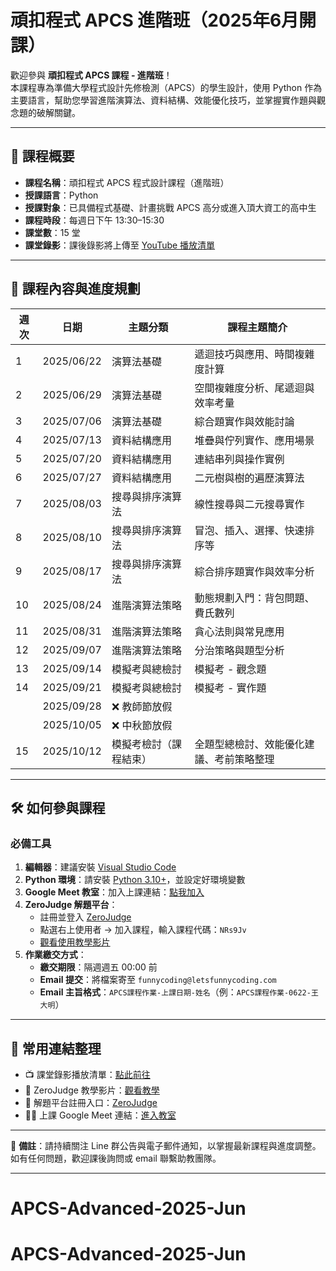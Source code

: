 # 頑扣程式 APCS 進階班（2025年6月開課）

歡迎參與 **頑扣程式 APCS 課程 - 進階班**！  
本課程專為準備大學程式設計先修檢測（APCS）的學生設計，使用 Python 作為主要語言，幫助您學習進階演算法、資料結構、效能優化技巧，並掌握實作題與觀念題的破解關鍵。

---

## 📘 課程概要

- **課程名稱**：頑扣程式 APCS 程式設計課程（進階班）  
- **授課語言**：Python  
- **授課對象**：已具備程式基礎、計畫挑戰 APCS 高分或進入頂大資工的高中生  
- **課程時段**：每週日下午 13:30–15:30  
- **課堂數**：15 堂  
- **課堂錄影**：課後錄影將上傳至 [YouTube 播放清單](https://www.youtube.com/playlist?list=PLdvY4QzZf7AlFMZIdgtbnmDTgh2WNZVz2)

---

## 🧭 課程內容與進度規劃

| 週次 | 日期       | 主題分類             | 課程主題簡介                                      |
|------|------------|----------------------|---------------------------------------------------|
| 1    | 2025/06/22 | 演算法基礎        | 遞迴技巧與應用、時間複雜度計算                  |
| 2    | 2025/06/29 | 演算法基礎        | 空間複雜度分析、尾遞迴與效率考量                |
| 3    | 2025/07/06 | 演算法基礎        | 綜合題實作與效能討論                              |
| 4    | 2025/07/13 | 資料結構應用          | 堆疊與佇列實作、應用場景                          |
| 5    | 2025/07/20 | 資料結構應用          | 連結串列與操作實例                                |
| 6    | 2025/07/27 | 資料結構應用          | 二元樹與樹的遍歷演算法                            |
| 7    | 2025/08/03 | 搜尋與排序演算法      | 線性搜尋與二元搜尋實作                            |
| 8    | 2025/08/10 | 搜尋與排序演算法      | 冒泡、插入、選擇、快速排序等                      |
| 9    | 2025/08/17 | 搜尋與排序演算法      | 綜合排序題實作與效率分析                          |
| 10   | 2025/08/24 | 進階演算法策略        | 動態規劃入門：背包問題、費氏數列                  |
| 11   | 2025/08/31 | 進階演算法策略        | 貪心法則與常見應用                                |
| 12   | 2025/09/07 | 進階演算法策略        | 分治策略與題型分析                                |
| 13   | 2025/09/14 | 模擬考與總檢討        | 模擬考 - 觀念題                             |
| 14   | 2025/09/21 | 模擬考與總檢討        | 模擬考 - 實作題                             |
|      | 2025/09/28 | ❌ 教師節放假          |                                                   |
|      | 2025/10/05 | ❌ 中秋節放假          |                                                   |
| 15   | 2025/10/12 | 模擬考檢討（課程結束）| 全題型總檢討、效能優化建議、考前策略整理          |

---

## 🛠️ 如何參與課程

### 必備工具

1. **編輯器**：建議安裝 [Visual Studio Code](https://code.visualstudio.com/)  
2. **Python 環境**：請安裝 [Python 3.10+](https://www.python.org/downloads/)，並設定好環境變數  
3. **Google Meet 教室**：加入上課連結：[點我加入](https://meet.google.com/nri-homu-psz)  
4. **ZeroJudge 解題平台**：  
   - 註冊並登入 [ZeroJudge](https://zerojudge.tw)  
   - 點選右上使用者 → 加入課程，輸入課程代碼：`NRs9Jv`  
   - [觀看使用教學影片](https://youtu.be/ID5brYr5fvQ)  
5. **作業繳交方式**：  
   - **繳交期限**：隔週週五 00:00 前  
   - **Email 提交**：將檔案寄至 `funnycoding@letsfunnycoding.com`  
   - **Email 主旨格式**：`APCS課程作業-上課日期-姓名`（例：`APCS課程作業-0622-王大明`）

---

## 🔗 常用連結整理

- 📺 課堂錄影播放清單：[點此前往](https://www.youtube.com/playlist?list=PLdvY4QzZf7AlFMZIdgtbnmDTgh2WNZVz2)  
- 🎥 ZeroJudge 教學影片：[觀看教學](https://youtu.be/ID5brYr5fvQ)  
- 🧠 解題平台註冊入口：[ZeroJudge](https://zerojudge.tw)  
- 🧑‍🏫 上課 Google Meet 連結：[進入教室](https://meet.google.com/nri-homu-psz)

---

📣 **備註**：請持續關注 Line 群公告與電子郵件通知，以掌握最新課程與進度調整。如有任何問題，歡迎課後詢問或 email 聯繫助教團隊。

---
# APCS-Advanced-2025-Jun
# APCS-Advanced-2025-Jun
